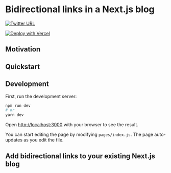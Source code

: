 # Bidirectional links in a Next.js blog

[![Twitter URL](https://img.shields.io/twitter/url?style=social&url=https%3A%2F%2Ftwitter.com%2Fjoelhans)](https://twitter.com/joelhans)

[![Deploy with Vercel](https://vercel.com/button)](https://vercel.com/new/git/external?repository-url=https://github.com/timlrx/tailwind-nextjs-starter-blog)



## Motivation



## Quickstart



## Development

First, run the development server:

```bash
npm run dev
# or
yarn dev
```

Open [http://localhost:3000](http://localhost:3000) with your browser to see the result.

You can start editing the page by modifying `pages/index.js`. The page auto-updates as you edit the file.

## Add bidirectional links to your existing Next.js blog



